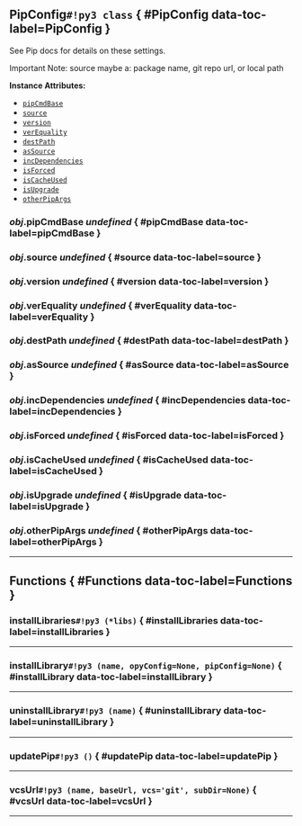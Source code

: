 ## **PipConfig**`#!py3 class` { #PipConfig data-toc-label=PipConfig }

See Pip docs for details on these settings.

Important Note: source maybe a: 
    package name, git repo url, or local path

**Instance Attributes:** 

 - [`pipCmdBase`](#pipCmdBase)
 - [`source`](#source)
 - [`version`](#version)
 - [`verEquality`](#verEquality)
 - [`destPath`](#destPath)
 - [`asSource`](#asSource)
 - [`incDependencies`](#incDependencies)
 - [`isForced`](#isForced)
 - [`isCacheUsed`](#isCacheUsed)
 - [`isUpgrade`](#isUpgrade)
 - [`otherPipArgs`](#otherPipArgs)

### *obj*.**pipCmdBase** *undefined* { #pipCmdBase data-toc-label=pipCmdBase }

### *obj*.**source** *undefined* { #source data-toc-label=source }

### *obj*.**version** *undefined* { #version data-toc-label=version }

### *obj*.**verEquality** *undefined* { #verEquality data-toc-label=verEquality }

### *obj*.**destPath** *undefined* { #destPath data-toc-label=destPath }

### *obj*.**asSource** *undefined* { #asSource data-toc-label=asSource }

### *obj*.**incDependencies** *undefined* { #incDependencies data-toc-label=incDependencies }

### *obj*.**isForced** *undefined* { #isForced data-toc-label=isForced }

### *obj*.**isCacheUsed** *undefined* { #isCacheUsed data-toc-label=isCacheUsed }

### *obj*.**isUpgrade** *undefined* { #isUpgrade data-toc-label=isUpgrade }

### *obj*.**otherPipArgs** *undefined* { #otherPipArgs data-toc-label=otherPipArgs }


______

## **Functions** { #Functions data-toc-label=Functions }

### **installLibraries**`#!py3 (*libs)` { #installLibraries data-toc-label=installLibraries }



______

### **installLibrary**`#!py3 (name, opyConfig=None, pipConfig=None)` { #installLibrary data-toc-label=installLibrary }



______

### **uninstallLibrary**`#!py3 (name)` { #uninstallLibrary data-toc-label=uninstallLibrary }



______

### **updatePip**`#!py3 ()` { #updatePip data-toc-label=updatePip }



______

### **vcsUrl**`#!py3 (name, baseUrl, vcs='git', subDir=None)` { #vcsUrl data-toc-label=vcsUrl }



______

